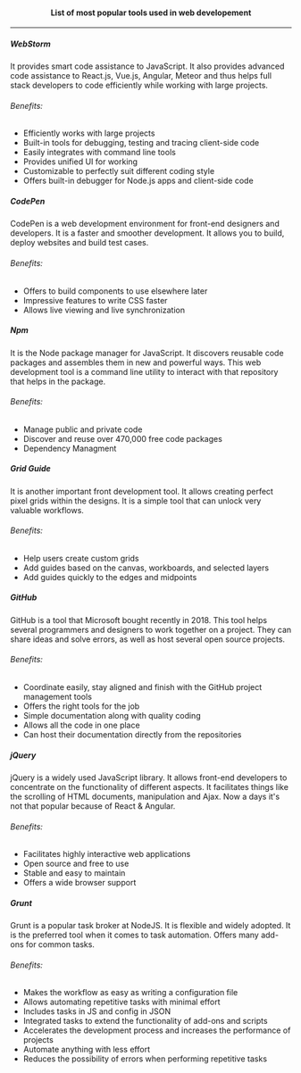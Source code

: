 #### <center> List of most popular tools used in web developement<center>
---

##### WebStorm
It provides smart code assistance to JavaScript. It also provides advanced code assistance to React.js, Vue.js, Angular, Meteor and thus helps full stack developers to code efficiently while working with large projects.

###### Benefits:
* Efficiently works with large projects 
* Built-in tools for debugging, testing and tracing client-side code 
* Easily integrates with command line tools 
* Provides unified UI for working 
* Customizable to perfectly suit different coding style 
* Offers built-in debugger for Node.js apps and client-side code

##### CodePen
CodePen is a web development environment for front-end designers and developers. It is a faster and smoother development. It allows you to build, deploy websites and build test cases.

###### Benefits:
* Offers to build components to use elsewhere later 
* Impressive features to write CSS faster 
* Allows live viewing and live synchronization 

##### Npm
It is the Node package manager for JavaScript. It discovers reusable code packages and assembles them in new and powerful ways. This web development tool is a command line utility to interact with that repository that helps in the package.

###### Benefits: 
* Manage public and private code 
* Discover and reuse over 470,000 free code packages 
* Dependency Managment

##### Grid Guide
It is another important front development tool. It allows creating perfect pixel grids within the designs. It is a simple tool that can unlock very valuable workflows.

###### Benefits: 
* Help users create custom grids 
* Add guides based on the canvas, workboards, and selected layers 
* Add guides quickly to the edges and midpoints

##### GitHub
GitHub is a tool that Microsoft bought recently in 2018. This tool helps several programmers and designers to work together on a project. They can share ideas and solve errors, as well as host several open source projects.

###### Benefits: 
* Coordinate easily, stay aligned and finish with the GitHub project management tools 
* Offers the right tools for the job 
* Simple documentation along with quality coding 
* Allows all the code in one place 
* Can host their documentation directly from the repositories

##### jQuery
jQuery is a widely used JavaScript library. It allows front-end developers to concentrate on the functionality of different aspects. It facilitates things like the scrolling of HTML documents, manipulation and Ajax. Now a days it's not that popular because of React & Angular.

###### Benefits: 
* Facilitates highly interactive web applications 
* Open source and free to use 
* Stable and easy to maintain 
* Offers a wide browser support 

##### Grunt
Grunt is a popular task broker at NodeJS. It is flexible and widely adopted. It is the preferred tool when it comes to task automation. Offers many add-ons for common tasks.

###### Benefits: 
* Makes the workflow as easy as writing a configuration file 
* Allows automating repetitive tasks with minimal effort 
* Includes tasks in JS and config in JSON 
* Integrated tasks to extend the functionality of add-ons and scripts 
* Accelerates the development process and increases the performance of projects 
* Automate anything with less effort 
* Reduces the possibility of errors when performing repetitive tasks
